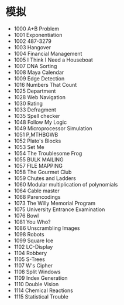 # 模拟

- 1000 A+B Problem
- 1001 Exponentiation
- 1002 487-3279
- 1003 Hangover
- 1004 Financial Management
- 1005 I Think I Need a Houseboat
- 1007 DNA Sorting
- 1008 Maya Calendar
- 1009 Edge Detection
- 1016 Numbers That Count
- 1025 Department
- 1028 Web Navigation
- 1030 Rating
- 1033 Defragment
- 1035 Spell checker
- 1048 Follow My Logic
- 1049 Microprocessor Simulation
- 1051 P,MTHBGWB
- 1052 Plato's Blocks
- 1053 Set Me
- 1054 The Troublesome Frog
- 1055 BULK MAILING
- 1057 FILE MAPPING
- 1058 The Gourmet Club
- 1059 Chutes and Ladders
- 1060 Modular multiplication of polynomials
- 1064 Cable master
- 1068 Parencodings
- 1073 The Willy Memorial Program
- 1075 University Entrance Examination
- 1076 Bowl
- 1081 You Who?
- 1086 Unscrambling Images
- 1098 Robots
- 1099 Square Ice
- 1102 LC-Display
- 1104 Robbery
- 1105 S-Trees
- 1107 W's Cipher
- 1108 Split Windows
- 1109 Index Generation
- 1110 Double Vision
- 1114 Chemical Reactions
- 1115 Statistical Trouble
